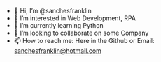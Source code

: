 - 👋 Hi, I’m @sanchesfranklin
- 👀 I’m interested in Web Development, RPA
- 🌱 I’m currently learning Python
- 💞️ I’m looking to collaborate on some Company
- 📫 How to reach me: Here in the Github or Email: sanchesfranklin@hotmail.com

<!---
sanchesfranklin/sanchesfranklin is a ✨ special ✨ repository because its `README.md` (this file) appears on your GitHub profile.
You can click the Preview link to take a look at your changes.
--->
